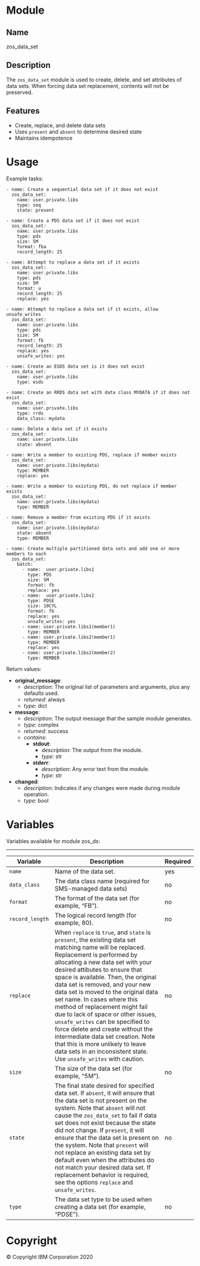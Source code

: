Module
============
Name
-----------
zos_data_set


Description 
-----------

The `zos_data_set` module is used to create, delete, and set attributes of data sets.
When forcing data set replacement, contents will not be preserved.

Features
--------
* Create, replace, and delete data sets
* Uses `present` and `absent` to determine desired state
* Maintains idempotence


Usage
=====

Example tasks:  
```
- name: Create a sequential data set if it does not exist
  zos_data_set:
    name: user.private.libs
    type: seq
    state: present
```
```
- name: Create a PDS data set if it does not exist
  zos_data_set:
    name: user.private.libs
    type: pds
    size: 5M
    format: fba
    record_length: 25
```
```
- name: Attempt to replace a data set if it exists
  zos_data_set:
    name: user.private.libs
    type: pds
    size: 5M
    format: u
    record_length: 25
    replace: yes
```
```
- name: Attempt to replace a data set if it exists, allow unsafe_writes
  zos_data_set:
    name: user.private.libs
    type: pds
    size: 5M
    format: fb
    record_length: 25
    replace: yes
    unsafe_writes: yes
```
```
- name: Create an ESDS data set is it does not exist
  zos_data_set:
    name: user.private.libs
    type: esds
```
```
- name: Create an RRDS data set with data class MYDATA if it does not exist
  zos_data_set:
    name: user.private.libs
    type: rrds
    data_class: mydata
```
```
- name: Delete a data set if it exists
  zos_data_set:
    name: user.private.libs
    state: absent
```
```
- name: Write a member to existing PDS, replace if member exists
  zos_data_set:
    name: user.private.libs(mydata)
    type: MEMBER
    replace: yes
```
```
- name: Write a member to existing PDS, do not replace if member exists
  zos_data_set:
    name: user.private.libs(mydata)
    type: MEMBER
```
```
- name: Remove a member from existing PDS if it exists
  zos_data_set:
    name: user.private.libs(mydata)
    state: absent
    type: MEMBER   
```
```
- name: Create multiple partitioned data sets and add one or more members to each
  zos_data_set:
    batch:
      - name:  user.private.libs1
        type: PDS
        size: 5M
        format: fb
        replace: yes
      - name:  user.private.libs2
        type: PDSE
        size: 10CYL
        format: fb
        replace: yes
        unsafe_writes: yes
      - name: user.private.libs1(member1)
        type: MEMBER
      - name: user.private.libs2(member1)
        type: MEMBER
        replace: yes
      - name: user.private.libs2(member2)
        type: MEMBER
```

Return values:

* __original_message__:
  * _description_: The original list of parameters and arguments, plus any defaults used.
  * _returned_: always
  * _type_: dict
* __message__:
  * _description_: The output message that the sample module generates.
  * _type_: complex
  * _returned_: success
  * _contains_:
    * __stdout__:
      * _description_: The output from the module.
      * _type_: str
    * __stderr__: 
      * _description_: Any error text from the module.
      * _type_: str
* __changed__: 
  * _description_: Indicates if any changes were made during module operation.
  * _type_: bool

Variables
=========

Variables available for module zos_ds:

-------

Variable | Description | Required
-------- | ----------- | --------
`name` | Name of the data set. | yes
`data_class` | The data class name (required for SMS-managed data sets) | no
`format` | The format of the data set (for example, “FB”). | no
`record_length` | The logical record length (for example, 80). | no
`replace` | When `replace` is `true`, and `state` is `present`, the existing data set matching name will be replaced. Replacement is performed by allocating a new data set with your desired attibutes to ensure that space is available. Then, the original data set is removed, and your new data set is moved to the original data set name. In cases where this method of replacement might fail due to lack of space or other issues,  `unsafe_writes` can be specified to force delete and create without the intermediate data set creation. Note that this is more unlikely to leave data sets in an inconsistent state. Use `unsafe_writes` with caution. | no
`size` | The size of the data set (for example, “5M”). | no
`state` | The final state desired for specified data set. If `absent`, it will ensure that the data set is not present on the system. Note that `absent` will not cause the `zos_data_set` to fail if data set does not exist because the state did not change. If `present`, it will ensure that the data set is present on the system. Note that `present` will not replace an existing data set by default even when the attributes do not match your desired data set. If replacement behavior is required, see the options `replace` and `unsafe_writes`. | no
`type` | The data set type to be used when creating a data set (for example, “PDSE”). | no

# Copyright
© Copyright IBM Corporation 2020  
